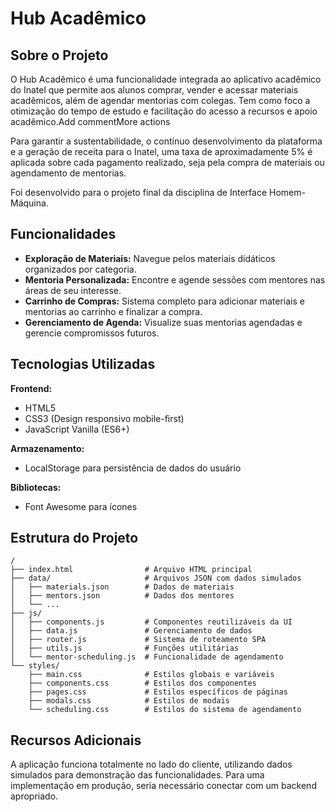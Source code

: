 # Hub Acadêmico

## Sobre o Projeto

O Hub Acadêmico é uma funcionalidade integrada ao aplicativo acadêmico do Inatel que permite aos alunos comprar, vender e acessar materiais acadêmicos, além de agendar mentorias com colegas. Tem como foco a otimização do tempo de estudo e facilitação do acesso a recursos e apoio acadêmico.Add commentMore actions

Para garantir a sustentabilidade, o contínuo desenvolvimento da plataforma e a geração de receita para o Inatel, uma taxa de aproximadamente 5% é aplicada sobre cada pagamento realizado, seja pela compra de materiais ou agendamento de mentorias.

Foi desenvolvido para o projeto final da disciplina de Interface Homem-Máquina.

## Funcionalidades

- **Exploração de Materiais:** Navegue pelos materiais didáticos organizados por categoria.
- **Mentoria Personalizada:** Encontre e agende sessões com mentores nas áreas de seu interesse.
- **Carrinho de Compras:** Sistema completo para adicionar materiais e mentorias ao carrinho e finalizar a compra.
- **Gerenciamento de Agenda:** Visualize suas mentorias agendadas e gerencie compromissos futuros.

## Tecnologias Utilizadas

**Frontend:**
- HTML5
- CSS3 (Design responsivo mobile-first)
- JavaScript Vanilla (ES6+)

**Armazenamento:**
- LocalStorage para persistência de dados do usuário

**Bibliotecas:**
- Font Awesome para ícones

## Estrutura do Projeto

```
/
├── index.html                # Arquivo HTML principal
├── data/                     # Arquivos JSON com dados simulados
│   ├── materials.json        # Dados de materiais
│   ├── mentors.json          # Dados dos mentores
│   └── ...
├── js/
│   ├── components.js         # Componentes reutilizáveis da UI
│   ├── data.js               # Gerenciamento de dados
│   ├── router.js             # Sistema de roteamento SPA
│   ├── utils.js              # Funções utilitárias
│   └── mentor-scheduling.js  # Funcionalidade de agendamento
└── styles/
    ├── main.css              # Estilos globais e variáveis
    ├── components.css        # Estilos dos componentes
    ├── pages.css             # Estilos específicos de páginas
    ├── modals.css            # Estilos de modais
    └── scheduling.css        # Estilos do sistema de agendamento
```

## Recursos Adicionais

A aplicação funciona totalmente no lado do cliente, utilizando dados simulados para demonstração das funcionalidades. Para uma implementação em produção, seria necessário conectar com um backend apropriado.